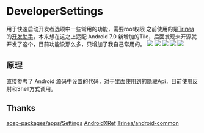 DeveloperSettings
============
用于快速启动开发者选项中一些常用的功能，需要root权限
之前使用的是[Trinea](https://github.com/Trinea)的[开发助手](http://www.trinea.cn/android/android-develop-and-debug-tools/)，本来想在这之上适配 Android 7.0 新增加的Tile，后面发现未开源就开发了这个，目前功能没那么多，只增加了我自己常用的。
<img src="https://github.com/XuDaojie/DeveloperSettings/blob/master/image/device-2017-03-07-181044.png"
        style="{width: 600; height: 800}">
![](https://github.com/XuDaojie/DeveloperSettings/blob/master/image/device-2017-03-07-181044.png)
![](https://github.com/XuDaojie/DeveloperSettings/blob/master/image/device-2017-03-07-181131.png)
![](https://github.com/XuDaojie/DeveloperSettings/blob/master/image/device-2017-03-07-181244.png)
![](https://github.com/XuDaojie/DeveloperSettings/blob/master/image/device-2017-03-07-181502.png)


## 原理
直接参考了 Android 源码中设置的代码，对于里面使用到的隐藏Api，目前使用反射和Shell方式调用。

## Thanks
[aosp-packages/apps/Settings](https://android.googlesource.com/a/platform/packages/apps/Settings/+/android-7.1.1_r14)
[AndroidXRef](http://androidxref.com/7.1.1_r6/xref/packages/apps/Settings/src/com/android/settings/DevelopmentSettings.java#updateShowTouchesOptions)
[Trinea/android-common](https://github.com/Trinea/android-common/blob/master/src/cn/trinea/android/common/util/ShellUtils.java#L9)
